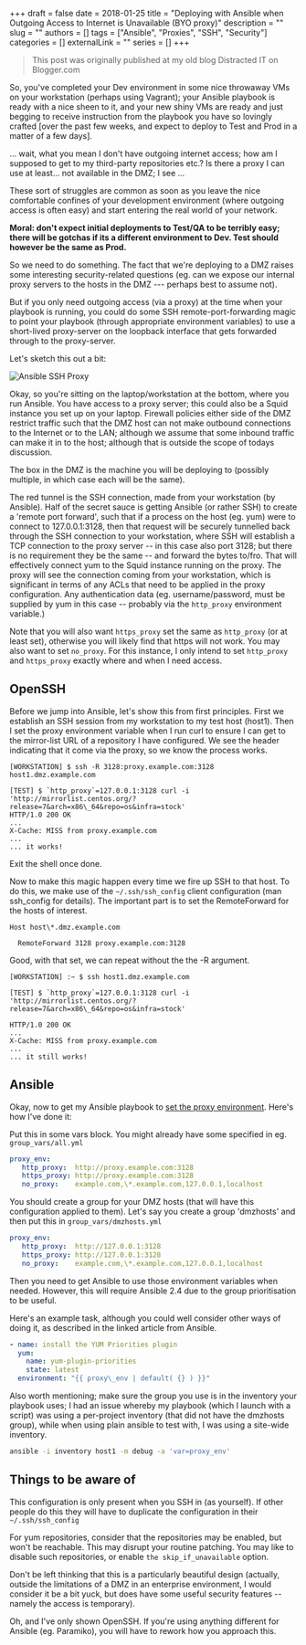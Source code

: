 +++ 
draft = false
date = 2018-01-25
title = "Deploying with Ansible when Outgoing Access to Internet is Unavailable (BYO proxy)"
description = ""
slug = ""
authors = []
tags = ["Ansible", "Proxies", "SSH", "Security"]
categories = []
externalLink = ""
series = []
+++

> This post was originally published at my old blog Distracted IT on Blogger.com

So, you've completed your Dev environment in some nice throwaway VMs on your workstation (perhaps using Vagrant); your Ansible playbook is ready with a nice sheen to it, and your new shiny VMs are ready and just begging to receive instruction from the playbook you have so lovingly crafted \[over the past few weeks, and expect to deploy to Test and Prod in a matter of a few days\].  
  
... wait, what you mean I don't have outgoing internet access; how am I supposed to get to my third-party repositories etc.? Is there a proxy I can use at least... not available in the DMZ; I see ...  
  
These sort of struggles are common as soon as you leave the nice comfortable confines of your development environment (where outgoing access is often easy) and start entering the real world of your network.  

**Moral: don't expect initial deployments to Test/QA to be terribly easy; there will be gotchas if its a different environment to Dev. Test should however be the same as Prod.**

So we need to do something. The fact that we're deploying to a DMZ raises some interesting security-related questions (eg. can we expose our internal proxy servers to the hosts in the DMZ --- perhaps best to assume not).  
  
But if you only need outgoing access (via a proxy) at the time when your playbook is running, you could do some SSH remote-port-forwarding magic to point your playbook (through appropriate environment variables) to use a short-lived proxy-server on the loopback interface that gets forwarded through to the proxy-server.  
  
Let's sketch this out a bit:  
  
![Ansible SSH Proxy](/post-images/distracted-it/Ansible-SSH-Proxy.jpg "Ansible SSH Proxy")
  
Okay, so you're sitting on the laptop/workstation at the bottom, where you run Ansible. You have access to a proxy server; this could also be a Squid instance you set up on your laptop. Firewall policies either side of the DMZ restrict traffic such that the DMZ host can not make outbound connections to the Internet or to the LAN; although we assume that some inbound traffic can make it in to the host; although that is outside the scope of todays discussion.  

The box in the DMZ is the machine you will be deploying to (possibly multiple, in which case each will be the same).  
  
The red tunnel is the SSH connection, made from your workstation (by Ansible). Half of the secret sauce is getting Ansible (or rather SSH) to create a 'remote port forward', such that if a process on the host (eg. yum) were to connect to 127.0.0.1:3128, then that request will be securely tunnelled back through the SSH connection to your workstation, where SSH will establish a TCP connection to the proxy server -- in this case also port 3128; but there is no requirement they be the same -- and forward the bytes to/fro. That will effectively connect yum to the Squid instance running on the proxy. The proxy will see the connection coming from your workstation, which is significant in terms of any ACLs that need to be applied in the proxy configuration. Any authentication data (eg. username/password, must be supplied by yum in this case -- probably via the `http_proxy` environment variable.)
  
Note that you will also want `https_proxy` set the same as `http_proxy` (or at least set), otherwise you will likely find that https will not work. You may also want to set `no_proxy`. For this instance, I only intend to set `http_proxy` and `https_proxy` exactly where and when I need access.  

## OpenSSH
  
Before we jump into Ansible, let's show this from first principles. First we establish an SSH session from my workstation to my test host (host1). Then I set the proxy environment variable when I run curl to ensure I can get to the mirror-list URL of a repository I have configured. We see the header indicating that it come via the proxy, so we know the process works.  

```bashsession
[WORKSTATION] $ ssh -R 3128:proxy.example.com:3128 host1.dmz.example.com  
  
[TEST] $ `http_proxy`=127.0.0.1:3128 curl -i 'http://mirrorlist.centos.org/?release=7&arch=x86\_64&repo=os&infra=stock'  
HTTP/1.0 200 OK  
...  
X-Cache: MISS from proxy.example.com  
... 
... it works!  
```

Exit the shell once done.

Now to make this magic happen every time we fire up SSH to that host. To do this, we make use of the `~/.ssh/ssh_config` client configuration (man ssh\_config for details). The important part is to set the RemoteForward for the hosts of interest.

```plain
Host host\*.dmz.example.com

  RemoteForward 3128 proxy.example.com:3128
```

Good, with that set, we can repeat without the the -R argument.

```bashsession
[WORKSTATION] :~ $ ssh host1.dmz.example.com

[TEST] $ `http_proxy`=127.0.0.1:3128 curl -i 'http://mirrorlist.centos.org/?release=7&arch=x86\_64&repo=os&infra=stock'

HTTP/1.0 200 OK
...
X-Cache: MISS from proxy.example.com
...
... it still works!
```

## Ansible

Okay, now to get my Ansible playbook to [set the proxy environment](http://docs.ansible.com/ansible/latest/playbooks_environment.html). Here's how I've done it:  
  
Put this in some vars block. You might already have some specified in eg. `group_vars/all.yml`  

```yaml
proxy_env:  
   http_proxy:  http://proxy.example.com:3128  
   https_proxy: http://proxy.example.com:3128  
   no_proxy:    example.com,\*.example.com,127.0.0.1,localhost  
```

You should create a group for your DMZ hosts (that will have this configuration applied to them). Let's say you create a group 'dmzhosts' and then put this in `group_vars/dmzhosts.yml`

```yaml
proxy_env:  
   http_proxy:  http://127.0.0.1:3128  
   https_proxy: http://127.0.0.1:3128  
   no_proxy:    example.com,\*.example.com,127.0.0.1,localhost
```

Then you need to get Ansible to use those environment variables when needed. However, this will require Ansible 2.4 due to the group prioritisation to be useful.

Here's an example task, although you could well consider other ways of doing it, as described in the linked article from Ansible.

```yaml
- name: install the YUM Priorities plugin
  yum:
    name: yum-plugin-priorities
    state: latest
  environment: "{{ proxy\_env | default( {} ) }}"
```

Also worth mentioning; make sure the group you use is in the inventory your playbook uses; I had an issue whereby my playbook (which I launch with a script) was using a per-project inventory (that did not have the dmzhosts group), while when using plain ansible to test with, I was using a site-wide inventory.  

```bash
ansible -i inventory host1 -m debug -a 'var=proxy_env'
```

## Things to be aware of

This configuration is only present when you SSH in (as yourself). If other people do this they will have to duplicate the configuration in their `~/.ssh/ssh_config`  

For yum repositories, consider that the repositories may be enabled, but won't be reachable. This may disrupt your routine patching. You may like to disable such repositories, or enable `the skip_if_unavailable` option.  
  
Don't be left thinking that this is a particularly beautiful design (actually, outside the limitations of a DMZ in an enterprise environment, I would consider it be a bit yuck, but does have some useful security features -- namely the access is temporary).  
  
Oh, and I've only shown OpenSSH. If you're using anything different for Ansible (eg. Paramiko), you will have to rework how you approach this.

